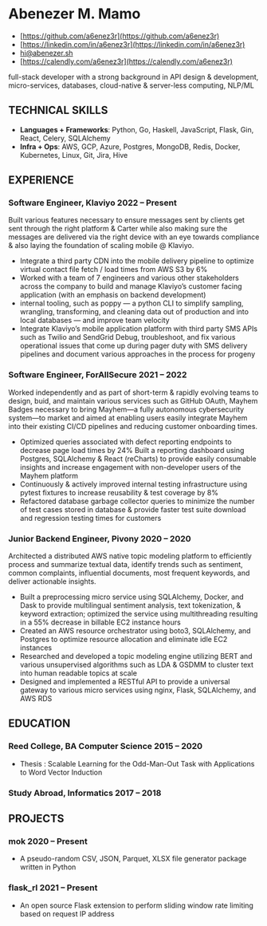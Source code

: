 <!-- The (first) h1 will be used as the <title> of the HTML page -->
# Abenezer M. Mamo

<!-- The unordered list immediately after the h1 will be formatted on a single
line. It is intended to be used for contact details -->
- [https://github.com/a6enez3r](https://github.com/a6enez3r)
- [https://linkedin.com/in/a6enez3r](https://linkedin.com/in/a6enez3r)
- [hi@abenezer.sh](mailto:hi@abenezer.sh)
- [https://calendly.com/a6enez3r](https://calendly.com/a6enez3r)

<!-- The paragraph after the h1 and ul and before the first h2 is optional. It
is intended to be used for a short summary. -->
full-stack developer with a strong background in API design & development, micro-services, databases, cloud-native & server-less computing, NLP/ML

## TECHNICAL SKILLS

- **Languages + Frameworks**: Python, Go, Haskell, JavaScript, Flask, Gin, React, Celery, SQLAlchemy
- **Infra + Ops**: AWS, GCP, Azure, Postgres, MongoDB, Redis, Docker, Kubernetes, Linux, Git, Jira, Hive

## EXPERIENCE

<!-- You have to wrap the "left" and "right" half of these headings in spans by
hand -->
### <span>Software Engineer, Klaviyo      </span> <span>2022 – Present</span>

Built various features necessary to ensure messages sent by clients get sent through the right platform & Carter while also making sure the messages are delivered via the right device with an eye towards compliance & also laying the foundation of scaling mobile @ Klaviyo.

 - Integrate a third party CDN into the mobile delivery pipeline to optimize virtual contact file fetch / load times from AWS S3 by 6%
 - Worked with a team of 7 engineers and various other stakeholders across the company to build and manage Klaviyo’s customer facing application (with an emphasis on backend development)
 -  internal tooling, such as poppy — a python CLI to simplify sampling, wrangling, transforming, and cleaning data out of production and into local databases — and improve team velocity
 - Integrate Klaviyo’s mobile application platform with third party SMS APIs such as Twilio and SendGrid
Debug, troubleshoot, and fix various operational issues that come up during pager duty with SMS delivery pipelines and document various approaches in the process for progeny

### <span>Software Engineer, ForAllSecure </span> <span>2021 – 2022 </span>

Worked independently and as part of short-term & rapidly evolving teams to design, buid, and maintain various services such as GitHub OAuth, Mayhem Badges necessary to bring Mayhem—a fully autonomous cybersecurity system—to market and aimed at enabling users easily integrate Mayhem into their existing CI/CD pipelines and reducing customer onboarding times.

 - Optimized queries associated with defect reporting endpoints to decrease page load times by 24%
Built a reporting dashboard using Postgres, SQLAlchemy & React (reCharts) to provide easily consumable insights and increase engagement with non-developer users of the Mayhem platform
 - Continuously & actively improved internal testing infrastructure using pytest fixtures to increase reusability & test coverage by 8%
 - Refactored database garbage collector queries to minimize the number of test cases stored in database & provide faster test suite download and regression testing times for customers

### <span>Junior Backend Engineer, Pivony </span> <span>2020 – 2020 </span>

Architected a distributed AWS native topic modeling platform to efficiently process and summarize textual data, identify trends such as sentiment, common complaints, influential documents, most frequent keywords, and deliver actionable insights.


 - Built a preprocessing micro service using SQLAlchemy, Docker, and Dask to provide multilingual sentiment analysis, text tokenization, & keyword extraction; optimized the service using multithreading resulting in a 55% decrease in billable EC2 instance hours
 - Created an AWS resource orchestrator using boto3, SQLAlchemy, and Postgres to optimize resource allocation and eliminate idle EC2 instances
 - Researched and developed a topic modeling engine utilizing BERT and various unsupervised algorithms such as LDA & GSDMM to cluster text into human readable topics at scale
 - Designed and implemented a RESTful API to provide a universal gateway to various micro services using nginx, Flask, SQLAlchemy, and AWS RDS

## EDUCATION

### <span>Reed College, BA Computer Science</span> <span>2015 – 2020</span>

  - Thesis : Scalable Learning for the Odd-Man-Out Task with Applications to Word Vector Induction

### <span>Study Abroad, Informatics        </span> <span>2017 – 2018</span>

## PROJECTS

### <span>mok     </span> <span>2020 – Present</span>

  - A pseudo-random CSV, JSON, Parquet, XLSX file generator package written in Python

### <span>flask_rl</span> <span>2021 – Present</span>

  - An open source Flask extension to perform sliding window rate limiting based on request IP address







